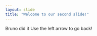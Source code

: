```yaml
---
layout: slide
title: "Welcome to our second slide!"
---
```

Bruno did it
Use the left arrow to go back!
